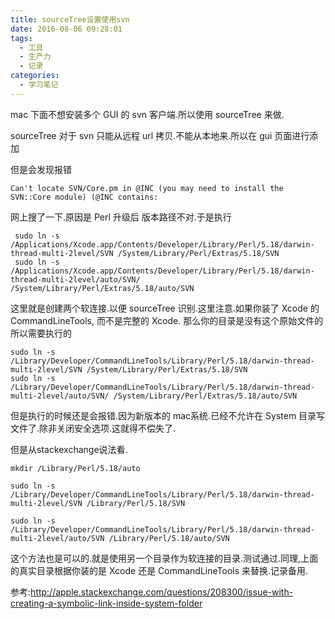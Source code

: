 ```yaml
---
title: sourceTree设置使用svn
date: 2016-08-06 09:28:01
tags:
  - 工具
  - 生产力
  - 记录
categories:
  - 学习笔记
---
```


mac 下面不想安装多个 GUI 的 svn 客户端.所以使用 sourceTree 来做.

sourceTree 对于 svn 只能从远程 url 拷贝.不能从本地来.所以在 gui 页面进行添加

但是会发现报错

````
Can't locate SVN/Core.pm in @INC (you may need to install the SVN::Core module) (@INC contains:
````

网上搜了一下.原因是 Perl 升级后 版本路径不对.于是执行

````
 sudo ln -s /Applications/Xcode.app/Contents/Developer/Library/Perl/5.18/darwin-thread-multi-2level/SVN /System/Library/Perl/Extras/5.18/SVN
 sudo ln -s /Applications/Xcode.app/Contents/Developer/Library/Perl/5.18/darwin-thread-multi-2level/auto/SVN/ /System/Library/Perl/Extras/5.18/auto/SVN
````

这里就是创建两个软连接.以便 sourceTree 识别.这里注意.如果你装了 Xcode 的 CommandLineTools, 而不是完整的 Xcode.
那么你的目录是没有这个原始文件的所以需要执行的

````
sudo ln -s /Library/Developer/CommandLineTools/Library/Perl/5.18/darwin-thread-multi-2level/SVN /System/Library/Perl/Extras/5.18/SVN
sudo ln -s /Library/Developer/CommandLineTools/Library/Perl/5.18/darwin-thread-multi-2level/auto/SVN/ /System/Library/Perl/Extras/5.18/auto/SVN

````

但是执行的时候还是会报错.因为新版本的 mac系统.已经不允许在 System 目录写文件了.除非关闭安全选项.这就得不偿失了.

但是从stackexchange说法看.


````
mkdir /Library/Perl/5.18/auto

sudo ln -s /Library/Developer/CommandLineTools/Library/Perl/5.18/darwin-thread-multi-2level/SVN /Library/Perl/5.18/SVN

sudo ln -s /Library/Developer/CommandLineTools/Library/Perl/5.18/darwin-thread-multi-2level/auto/SVN /Library/Perl/5.18/auto/SVN
````

这个方法也是可以的.就是使用另一个目录作为软连接的目录.测试通过.同理,上面的真实目录根据你装的是 Xcode 还是 CommandLineTools 来替换.记录备用.



参考:http://apple.stackexchange.com/questions/208300/issue-with-creating-a-symbolic-link-inside-system-folder